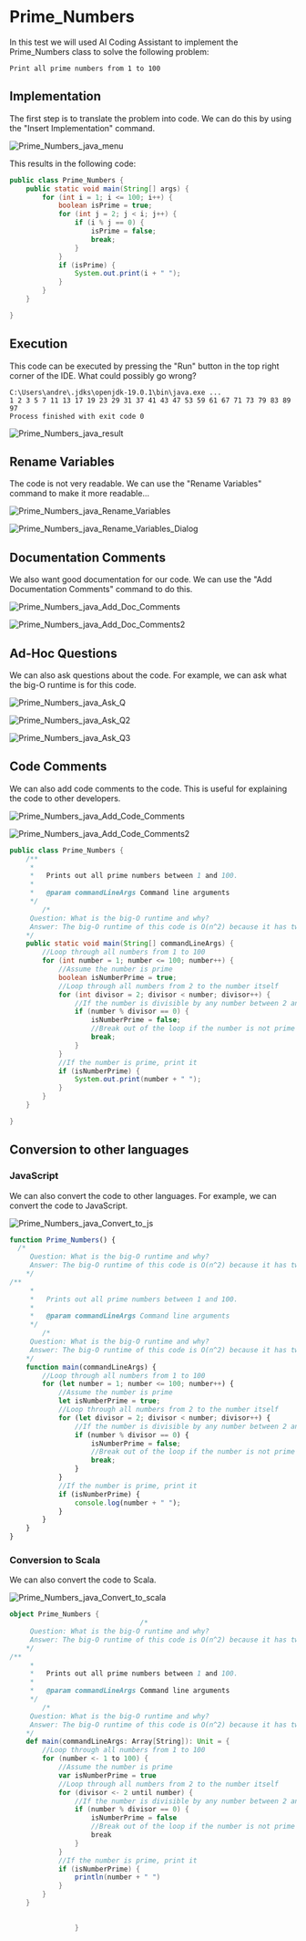 
# Prime_Numbers

In this test we will used AI Coding Assistant to implement the Prime_Numbers class to solve the following problem:

```
Print all prime numbers from 1 to 100
```

## Implementation

The first step is to translate the problem into code. We can do this by using the "Insert Implementation" command.

![Prime_Numbers_java_menu](Prime_Numbers-Prime_Numbers_java_menu.png)


This results in the following code:

```java
public class Prime_Numbers {
    public static void main(String[] args) {
        for (int i = 1; i <= 100; i++) {
            boolean isPrime = true;
            for (int j = 2; j < i; j++) {
                if (i % j == 0) {
                    isPrime = false;
                    break;
                }
            }
            if (isPrime) {
                System.out.print(i + " ");
            }
        }
    }

}
```

## Execution

This code can be executed by pressing the "Run" button in the top right corner of the IDE. 
What could possibly go wrong?


```
C:\Users\andre\.jdks\openjdk-19.0.1\bin\java.exe ...
1 2 3 5 7 11 13 17 19 23 29 31 37 41 43 47 53 59 61 67 71 73 79 83 89 97 
Process finished with exit code 0
```
![Prime_Numbers_java_result](Prime_Numbers-Prime_Numbers_java_result.png)


## Rename Variables

The code is not very readable. We can use the "Rename Variables" command to make it more readable...

![Prime_Numbers_java_Rename_Variables](Prime_Numbers-Prime_Numbers_java_Rename_Variables.png)

![Prime_Numbers_java_Rename_Variables_Dialog](Prime_Numbers-Prime_Numbers_java_Rename_Variables_Dialog.png)


## Documentation Comments

We also want good documentation for our code. We can use the "Add Documentation Comments" command to do this.

![Prime_Numbers_java_Add_Doc_Comments](Prime_Numbers-Prime_Numbers_java_Add_Doc_Comments.png)

![Prime_Numbers_java_Add_Doc_Comments2](Prime_Numbers-Prime_Numbers_java_Add_Doc_Comments2.png)


## Ad-Hoc Questions

We can also ask questions about the code. For example, we can ask what the big-O runtime is for this code.

![Prime_Numbers_java_Ask_Q](Prime_Numbers-Prime_Numbers_java_Ask_Q.png)

![Prime_Numbers_java_Ask_Q2](Prime_Numbers-Prime_Numbers_java_Ask_Q2.png)

![Prime_Numbers_java_Ask_Q3](Prime_Numbers-Prime_Numbers_java_Ask_Q3.png)


## Code Comments

We can also add code comments to the code. This is useful for explaining the code to other developers.

![Prime_Numbers_java_Add_Code_Comments](Prime_Numbers-Prime_Numbers_java_Add_Code_Comments.png)

![Prime_Numbers_java_Add_Code_Comments2](Prime_Numbers-Prime_Numbers_java_Add_Code_Comments2.png)


```java
public class Prime_Numbers {
    /**
     *
     *   Prints out all prime numbers between 1 and 100.
     *
     *   @param commandLineArgs Command line arguments
     */
        /*
     Question: What is the big-O runtime and why?
     Answer: The big-O runtime of this code is O(n^2) because it has two nested loops. The outer loop runs n times and the inner loop runs n times for each iteration of the outer loop, resulting in n^2 total iterations.
    */
    public static void main(String[] commandLineArgs) {
        //Loop through all numbers from 1 to 100
        for (int number = 1; number <= 100; number++) {
            //Assume the number is prime
            boolean isNumberPrime = true;
            //Loop through all numbers from 2 to the number itself
            for (int divisor = 2; divisor < number; divisor++) {
                //If the number is divisible by any number between 2 and itself, it is not prime
                if (number % divisor == 0) {
                    isNumberPrime = false;
                    //Break out of the loop if the number is not prime
                    break;
                }
            }
            //If the number is prime, print it
            if (isNumberPrime) {
                System.out.print(number + " ");
            }
        }
    }

}
```


## Conversion to other languages

### JavaScript

We can also convert the code to other languages. For example, we can convert the code to JavaScript.

![Prime_Numbers_java_Convert_to_js](Prime_Numbers-Prime_Numbers_java_Convert_to_js.png)


```js
function Prime_Numbers() {
  /*
     Question: What is the big-O runtime and why?
     Answer: The big-O runtime of this code is O(n^2) because it has two nested loops. The outer loop runs n times and the inner loop runs n times for each iteration of the outer loop, resulting in n^2 total iterations.
    */
/**
     *
     *   Prints out all prime numbers between 1 and 100.
     *
     *   @param commandLineArgs Command line arguments
     */
        /*
     Question: What is the big-O runtime and why?
     Answer: The big-O runtime of this code is O(n^2) because it has two nested loops. The outer loop runs n times and the inner loop runs n times for each iteration of the outer loop, resulting in n^2 total iterations.
    */
    function main(commandLineArgs) {
        //Loop through all numbers from 1 to 100
        for (let number = 1; number <= 100; number++) {
            //Assume the number is prime
            let isNumberPrime = true;
            //Loop through all numbers from 2 to the number itself
            for (let divisor = 2; divisor < number; divisor++) {
                //If the number is divisible by any number between 2 and itself, it is not prime
                if (number % divisor == 0) {
                    isNumberPrime = false;
                    //Break out of the loop if the number is not prime
                    break;
                }
            }
            //If the number is prime, print it
            if (isNumberPrime) {
                console.log(number + " ");
            }
        }
    }
}
```
### Conversion to Scala

We can also convert the code to Scala.

![Prime_Numbers_java_Convert_to_scala](Prime_Numbers-Prime_Numbers_java_Convert_to_scala.png)

```scala
object Prime_Numbers {
                                /*
     Question: What is the big-O runtime and why?
     Answer: The big-O runtime of this code is O(n^2) because it has two nested loops. The outer loop runs n times and the inner loop runs n times for each iteration of the outer loop, resulting in n^2 total iterations.
    */
/**
     *
     *   Prints out all prime numbers between 1 and 100.
     *
     *   @param commandLineArgs Command line arguments
     */
        /*
     Question: What is the big-O runtime and why?
     Answer: The big-O runtime of this code is O(n^2) because it has two nested loops. The outer loop runs n times and the inner loop runs n times for each iteration of the outer loop, resulting in n^2 total iterations.
    */
    def main(commandLineArgs: Array[String]): Unit = {
        //Loop through all numbers from 1 to 100
        for (number <- 1 to 100) {
            //Assume the number is prime
            var isNumberPrime = true
            //Loop through all numbers from 2 to the number itself
            for (divisor <- 2 until number) {
                //If the number is divisible by any number between 2 and itself, it is not prime
                if (number % divisor == 0) {
                    isNumberPrime = false
                    //Break out of the loop if the number is not prime
                    break
                }
            }
            //If the number is prime, print it
            if (isNumberPrime) {
                println(number + " ")
            }
        }
    }

                
                }
```
